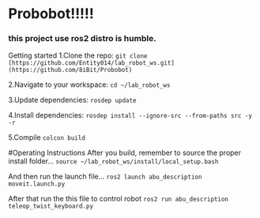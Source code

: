 # Probobot!!!!!
### this project use ros2 distro is humble.
Getting started
1.Clone the repo:
```git clone [https://github.com/Entity014/lab_robot_ws.git](https://github.com/8iBit/Probobot)```

2.Navigate to your workspace:
```cd ~/lab_robot_ws```

3.Update dependencies:
```rosdep update```

4.Install dependencies:
```rosdep install --ignore-src --from-paths src -y -r```

5.Compile
```colcon build```

#Operating Instructions
After you build, remember to source the proper install folder...
```source ~/lab_robot_ws/install/local_setup.bash```

And then run the launch file...
```ros2 launch abu_description moveit.launch.py```

After that run the this file to control robot
```ros2 run abu_description teleop_twist_keyboard.py``` 
